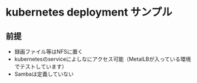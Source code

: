 # kubernetes deployment サンプル

## 前提

* 録画ファイル等はNFSに置く
* kubernetesのserviceによしなにアクセス可能（MetalLBが入っている環境でテストしています）
* Sambaは定義していない

